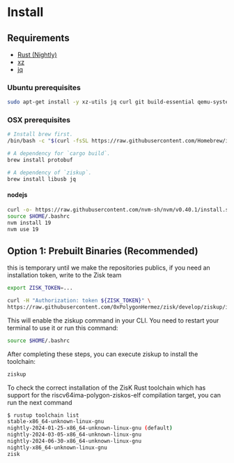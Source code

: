 # Install

## Requirements
* [Rust (Nightly)](https://www.rust-lang.org/tools/install)
* [xz]()
* [jq]()

### Ubuntu prerequisites
```bash
sudo apt-get install -y xz-utils jq curl git build-essential qemu-system libomp-dev libgmp-dev nlohmann-json3-dev protobuf-compiler uuid-dev libgrpc++-dev libsecp256k1-dev libsodium-dev libpqxx-dev nasm
```

### OSX prerequisites
```bash
# Install brew first.
/bin/bash -c "$(curl -fsSL https://raw.githubusercontent.com/Homebrew/install/HEAD/install.sh)"

# A dependency for `cargo build`.
brew install protobuf

# A dependency of `ziskup`.
brew install libusb jq
```

#### nodejs
```bash
curl -o- https://raw.githubusercontent.com/nvm-sh/nvm/v0.40.1/install.sh | bash
source $HOME/.bashrc
nvm install 19
nvm use 19
```

## Option 1: Prebuilt Binaries (Recommended)

<div class="warning">

this is temporary until we make the repositories publics, if you need an installation token, write to the Zisk team
```bash
export ZISK_TOKEN=...
```
```bash
curl -H "Authorization: token ${ZISK_TOKEN}" \
https://raw.githubusercontent.com/0xPolygonHermez/zisk/develop/ziskup/install.sh  | bash
```
</div>


This will enable the ziskup command in your CLI. You need to restart your terminal to use it or run this command:

```bash
source $HOME/.bashrc
```

After completing these steps, you can execute ziskup to install the toolchain:

```bash
ziskup
```


To check the correct installation of the ZisK Rust toolchain which has support for the riscv64ima-polygon-ziskos-elf compilation target, you can run the next command
```bash
$ rustup toolchain list
stable-x86_64-unknown-linux-gnu
nightly-2024-01-25-x86_64-unknown-linux-gnu (default)
nightly-2024-03-05-x86_64-unknown-linux-gnu
nightly-2024-06-30-x86_64-unknown-linux-gnu
nightly-x86_64-unknown-linux-gnu
zisk
```
